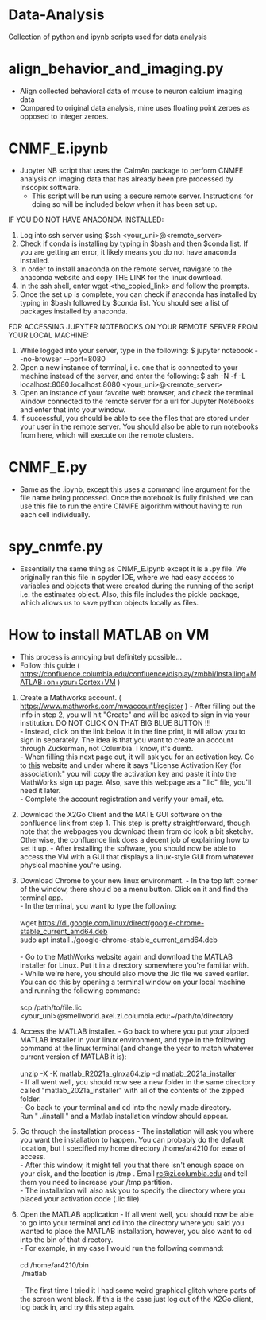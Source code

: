 # Data-Analysis
Collection of python and ipynb scripts used for data analysis

  # align_behavior_and_imaging.py
  - Align collected behavioral data of mouse to neuron calcium imaging data
  - Compared to original data analysis, mine uses floating point zeroes as opposed to integer zeroes.
  
  # CNMF_E.ipynb
  - Jupyter NB script that uses the CaImAn package to perform CNMFE analysis on imaging data that has already been pre processed by Inscopix software.
    - This script will be run using a secure remote server. Instructions for doing so will be included below when it has been set up. 
  
  IF YOU DO NOT HAVE ANACONDA INSTALLED:
  1. Log into ssh server using $ssh <your_uni>@<remote_server>
  2. Check if conda is installing by typing in $bash and then $conda list. If you are getting an error, it likely means you do not have anaconda installed.
  3. In order to install anaconda on the remote server, navigate to the anaconda website and copy THE LINK for the linux download.
  4. In the ssh shell, enter wget <the_copied_link> and follow the prompts.
  5. Once the set up is complete, you can check if anaconda has installed by typing in $bash followed by $conda list. You should see a list of packages installed by anaconda.

  FOR ACCESSING JUPYTER NOTEBOOKS ON YOUR REMOTE SERVER FROM YOUR LOCAL MACHINE:
  1. While logged into your server, type in the following: $ jupyter notebook --no-browser --port=8080
  2. Open a new instance of terminal, i.e. one that is connected to your machine instead of the server, and enter the following: $ ssh -N -f -L localhost:8080:localhost:8080 <your_uni>@<remote_server>
  3. Open an instance of your favorite web browser, and check the terminal window connected to the remote server for a url for Jupyter Notebooks and enter that into your window.
  4. If successful, you should be able to see the files that are stored under your user in the remote server. You should also be able to run notebooks from here, which will execute on the remote clusters.

  # CNMF_E.py
  - Same as the .ipynb, except this uses a command line argument for the file name being processed. Once the notebook is fully finished, we can use this file to run the entire CNMFE algorithm without having to run each cell individually.

  
  # spy_cnmfe.py
  - Essentially the same thing as CNMF_E.ipynb except it is a .py file. We originally ran this file in spyder IDE, where we had easy access to variables and objects that were created during the running of the script i.e. the estimates object. Also, this file includes the pickle package, which allows us to save python objects locally as files.


  # How to install MATLAB on VM
  - This process is annoying but definitely possible...
  - Follow this guide ( https://confluence.columbia.edu/confluence/display/zmbbi/Installing+MATLAB+on+your+Cortex+VM )
  1. Create a Mathworks account. ( https://www.mathworks.com/mwaccount/register )
    - After filling out the info in step 2, you will hit "Create" and will be asked to sign in via your institution. DO NOT CLICK ON THAT BIG BLUE BUTTON !!!<br/>
    - Instead, click on the link below it in the fine print, it will allow you to sign in separately. The idea is that you want to create an account through        Zuckerman, not Columbia. I know, it's dumb.<br/>
    - When filling this next page out, it will ask you for an activation key. Go to [this](https://internal.zi.columbia.edu/sites/default/files/content/zi_matlab_concurrent.txt) website and under where it says "License Activation Key (for association):" you will copy the activation key and paste it into the MathWorks sign up page. Also, save this webpage as a ".lic" file, you'll need it later.<br/>
    - Complete the account registration and verify your email, etc.<br/>
  
  2. Download the X2Go Client and the MATE GUI software on the confluence link from step 1. This step is pretty straightforward, though note that the webpages you download them from do look a bit sketchy. Otherwise, the confluence link does a decent job of explaining how to set it up. 
    - After installing the software, you should now be able to access the VM with a GUI that displays a linux-style GUI from whatever physical machine you're using.
  
  3. Download Chrome to your new linux environment.
    - In the top left corner of the window, there should be a menu button. Click on it and find the terminal app. <br/>
    - In the terminal, you want to type the following:<br/><br/>
    wget https://dl.google.com/linux/direct/google-chrome-stable_current_amd64.deb<br/>
    sudo apt install ./google-chrome-stable_current_amd64.deb<br/><br/>
    - Go to the MathWorks website again and download the MATLAB installer for Linux. Put it in a directory somewhere you're familiar with.<br/>
    - While we're here, you should also move the .lic file we saved earlier. You can do this by opening a terminal window on your local machine and running the following command:<br/><br/>
    scp /path/to/file.lic <your_uni>@smellworld.axel.zi.columbia.edu:~/path/to/directory

  4. Access the MATLAB installer.
    - Go back to where you put your zipped MATLAB installer in your linux environment, and type in the following command at the linux terminal (and change the year to match whatever current version of MATLAB it is):<br/><br/>
    unzip -X -K matlab_R2021a_glnxa64.zip -d matlab_2021a_installer<br/>
    - If all went well, you should now see a new folder in the same directory called "matlab_2021a_installer" with all of the contents of the zipped folder.<br/>
    - Go back to your terminal and cd into the newly made directory.<br/>
    Run " ./install " and a Matlab installation window should appear.
    
  5. Go through the installation process
    - The installation will ask you where you want the installation to happen. You can probably do the default location, but I specified my home directory /home/ar4210 for ease of access.<br/>
    - After this window, it might tell you that there isn't enough space on your disk, and the location is /tmp . Email rc@zi.columbia.edu and tell them you need to increase your /tmp partition.<br/>
    - The installation will also ask you to specify the directory where you placed your activation code  (.lic file)
  
  6. Open the MATLAB application
    - If all went well, you should now be able to go into your terminal and cd into the directory where you said you wanted to place the MATLAB installation, however, you also want to cd into the bin of that directory.<br/>
    - For example, in my case I would run the following command:<br/><br/>
    cd /home/ar4210/bin<br/>
    ./matlab<br/><br/>
    - The first time I tried it I had some weird graphical glitch where parts of the screen went black. If this is the case just log out of the X2Go client, log back in, and try this step again.
    



